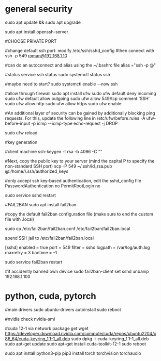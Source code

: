 # general security
sudo apt update && sudo apt upgrade 

sudo apt install openssh-server

#CHOOSE PRIVATE PORT

#change default ssh port: modify /etc/ssh/sshd_config
#then connect with ssh -p 549 roman@192.168.1.10

#can do an autoconnect and alias using the ~/.bashrc file
alias <random-name>="ssh -p <SSH-PORT> <USERNAME>@<LOCAL-IP>"


#status
service ssh status
sudo systemctl status ssh

#maybe need to start?
sudo systemctl enable --now ssh

#allow through firewall
sudo apt install ufw
sudo ufw default deny incoming
sudo ufw default allow outgoing
sudo ufw allow 549/tcp comment 'SSH'
sudo ufw allow http
sudo ufw allow https
sudo ufw enable

#An additional layer of security can be gained by additionally blocking ping requests. For this, update the following line in /etc/ufw/before.rules
-A ufw-before-input -p icmp --icmp-type echo-request -j DROP

sudo ufw reload


#key generation

#client machine
ssh-keygen -t rsa -b 4096 -C "<CLIENT-NAME>"

#Next, copy the public key to your server (mind the capital P to specify the non-standard SSH port)
scp -P 549 ~/.ssh/id_rsa.pub <YOURNAME>@<SERVER-IP>:/home/<YOURNAME>/.ssh/authorized_keys

#only accept ssh key-based authentication, edit the sshd_config file
PasswordAuthentication no
PermitRootLogin no

sudo service sshd restart

#FAIL2BAN
sudo apt install fail2ban

#copy the default fail2ban configuration file (make sure to end the custom file with .local)

sudo cp /etc/fail2ban/fail2ban.conf /etc/fail2ban/fail2ban.local

apend SSH jail to /etc/fail2ban/fail2ban.local

[sshd]
enabled = true
port = 549
filter = sshd
logpath = /var/log/auth.log
maxretry = 3
bantime = -1


sudo service fail2ban restart


#if accidently banned own device
sudo fail2ban-client set sshd unbanip 192.168.1.100

# python, cuda, pytorch

#main drivers
sudo ubuntu-drivers autoinstall
sudo reboot

#nvidia check
nvidia-smi

#cuda 12-1 via network package get
wget https://developer.download.nvidia.com/compute/cuda/repos/ubuntu2204/x86_64/cuda-keyring_1.1-1_all.deb
sudo dpkg -i cuda-keyring_1.1-1_all.deb
sudo apt-get update
sudo apt-get install cuda-toolkit-12-1
sudo reboot

sudo apt install python3-pip
pip3 install torch torchvision torchaudio

